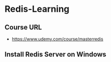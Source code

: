 # Redis-Learning

## Course URL
- https://www.udemy.com/course/masterredis

## Install Redis Server on Windows
####

